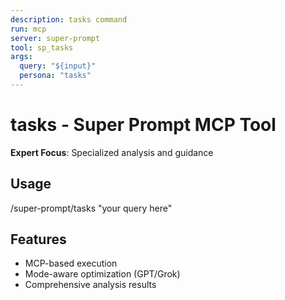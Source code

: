 ```yaml
---
description: tasks command
run: mcp
server: super-prompt
tool: sp_tasks
args:
  query: "${input}"
  persona: "tasks"
---
```


# **tasks - Super Prompt MCP Tool**

**Expert Focus**: Specialized analysis and guidance

## Usage
/super-prompt/tasks "your query here"

## Features
- MCP-based execution
- Mode-aware optimization (GPT/Grok)
- Comprehensive analysis results
